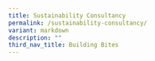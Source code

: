 ```yaml
---
title: Sustainability Consultancy
permalink: /sustainability-consultancy/
variant: markdown
description: ""
third_nav_title: Building Bites
---
```

